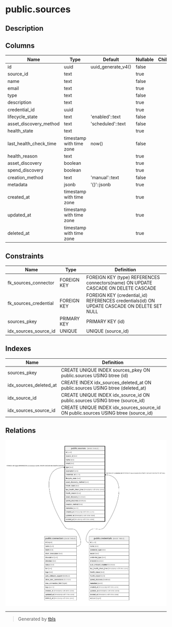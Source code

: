 # public.sources

## Description

## Columns

| Name | Type | Default | Nullable | Children | Parents | Comment |
| ---- | ---- | ------- | -------- | -------- | ------- | ------- |
| id | uuid | uuid_generate_v4() | false |  |  |  |
| source_id | text |  | true |  |  |  |
| name | text |  | false |  |  |  |
| email | text |  | true |  |  |  |
| type | text |  | false |  | [public.connectors](public.connectors.md) |  |
| description | text |  | true |  |  |  |
| credential_id | uuid |  | true |  | [public.credentials](public.credentials.md) |  |
| lifecycle_state | text | 'enabled'::text | false |  |  |  |
| asset_discovery_method | text | 'scheduled'::text | false |  |  |  |
| health_state | text |  | true |  |  |  |
| last_health_check_time | timestamp with time zone | now() | false |  |  |  |
| health_reason | text |  | true |  |  |  |
| asset_discovery | boolean |  | true |  |  |  |
| spend_discovery | boolean |  | true |  |  |  |
| creation_method | text | 'manual'::text | false |  |  |  |
| metadata | jsonb | '{}'::jsonb | true |  |  |  |
| created_at | timestamp with time zone |  | true |  |  |  |
| updated_at | timestamp with time zone |  | true |  |  |  |
| deleted_at | timestamp with time zone |  | true |  |  |  |

## Constraints

| Name | Type | Definition |
| ---- | ---- | ---------- |
| fk_sources_connector | FOREIGN KEY | FOREIGN KEY (type) REFERENCES connectors(name) ON UPDATE CASCADE ON DELETE CASCADE |
| fk_sources_credential | FOREIGN KEY | FOREIGN KEY (credential_id) REFERENCES credentials(id) ON UPDATE CASCADE ON DELETE SET NULL |
| sources_pkey | PRIMARY KEY | PRIMARY KEY (id) |
| idx_sources_source_id | UNIQUE | UNIQUE (source_id) |

## Indexes

| Name | Definition |
| ---- | ---------- |
| sources_pkey | CREATE UNIQUE INDEX sources_pkey ON public.sources USING btree (id) |
| idx_sources_deleted_at | CREATE INDEX idx_sources_deleted_at ON public.sources USING btree (deleted_at) |
| idx_source_id | CREATE UNIQUE INDEX idx_source_id ON public.sources USING btree (source_id) |
| idx_sources_source_id | CREATE UNIQUE INDEX idx_sources_source_id ON public.sources USING btree (source_id) |

## Relations

![er](public.sources.svg)

---

> Generated by [tbls](https://github.com/k1LoW/tbls)
